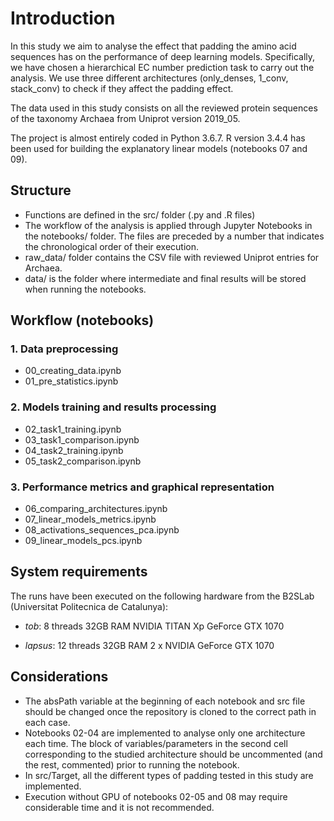 # Introduction
In this study we aim to analyse the effect that padding the amino acid sequences has on the performance of deep learning models. Specifically, we have chosen a hierarchical EC number prediction task to carry out the analysis. We use three different architectures (only_denses, 1_conv, stack_conv) to check if they affect the padding effect.

The data used in this study consists on all the reviewed protein sequences of the taxonomy Archaea from Uniprot version 2019_05.

The project is almost entirely coded in Python 3.6.7.  R version 3.4.4 has been used for building the explanatory linear models (notebooks 07 and 09). 

## Structure
- Functions are defined in the src/ folder (.py and .R files)
- The workflow of the analysis is applied through Jupyter Notebooks in the notebooks/ folder. The files are preceded by a number that indicates the chronological order of their execution.
- raw_data/ folder contains the CSV file with reviewed Uniprot entries for Archaea.
- data/ is the folder where intermediate and final results will be stored when running the notebooks.

## Workflow (notebooks)
### 1. Data preprocessing
- 00_creating_data.ipynb
- 01_pre_statistics.ipynb
### 2. Models training and results processing
- 02_task1_training.ipynb
- 03_task1_comparison.ipynb
- 04_task2_training.ipynb
- 05_task2_comparison.ipynb
### 3. Performance metrics and graphical representation
- 06_comparing_architectures.ipynb
- 07_linear_models_metrics.ipynb
- 08_activations_sequences_pca.ipynb
- 09_linear_models_pcs.ipynb

## System requirements
The runs have been executed on the following hardware from the B2SLab (Universitat Politecnica de Catalunya):
- *tob*:
      8 threads
      32GB RAM
      NVIDIA TITAN Xp GeForce GTX 1070

- *lapsus*:
      12 threads
      32GB RAM
      2 x NVIDIA GeForce GTX 1070

## Considerations
- The absPath variable at the beginning of each notebook and src file should be changed once the repository is cloned to the correct path in each case.
- Notebooks 02-04 are implemented to analyse only one architecture each time. The block of variables/parameters in the second cell corresponding to the studied architecture should be uncommented (and the rest, commented) prior to running the notebook.
- In src/Target, all the different types of padding tested in this study are implemented.
- Execution without GPU of notebooks 02-05 and 08 may require considerable time and it is not recommended.

